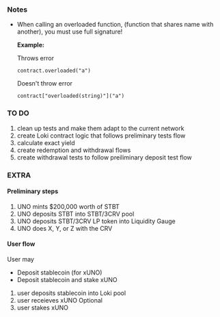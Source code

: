 ### Notes

- When calling an overloaded function, (function that shares name with another), you must use full signature!

  **Example:**

  Throws error

  `contract.overloaded("a")`

  Doesn't throw error

  `contract["overloaded(string)"]("a")`

### TO DO

1. clean up tests and make them adapt to the current network
2. create Loki contract logic that follows preliminary tests flow
3. calculate exact yield
4. create redemption and withdrawal flows
5. create withdrawal tests to follow preiliminary deposit test flow

### EXTRA

#### Preliminary steps

1. UNO mints $200,000 worth of STBT
2. UNO deposits STBT into STBT/3CRV pool
3. UNO deposits STBT/3CRV LP token into Liquidity Gauge
4. UNO does X, Y, or Z with the CRV

#### User flow

User may

- Deposit stablecoin (for xUNO)
- Deposit stablecoin and stake xUNO

1. user deposits stablecoin into Loki pool
2. user receieves xUNO
   Optional
3. user stakes xUNO
